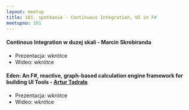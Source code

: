 ```yaml
---
layout: meetup
title: 101. spotkanie - Continuous Integration, UI in F# 
meetupno: 101
---
```


#### Continous Integration w duzej skali - Marcin Skrobiranda
* Prezentacja: wkrótce
* Wideo: wkrótce

#### Eden: An F#, reactive, graph-based calculation engine framework for building UI Tools - [Artur Tadrała](https://twitter.com/atadrala)
* Prezentacja: wkrótce
* Wideo: wkrótce
